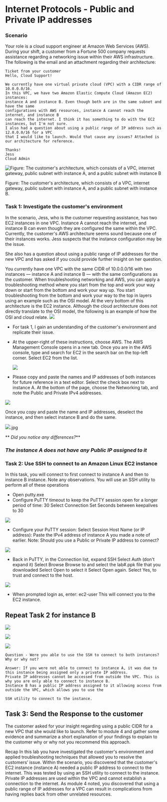 # Internet Protocols - Public and Private IP addresses

### Scenario
Your role is a cloud support engineer at Amazon Web Services (AWS). During your shift, a customer from a Fortune 500 company requests assistance regarding a networking issue within their AWS infrastructure. The following is the email and an attachment regarding their architecture:
```
Ticket from your customer
Hello, Cloud Support!

We currently have one virtual private cloud (VPC) with a CIDR range of 10.0.0.0/16. 
In this VPC, we have two Amazon Elastic Compute Cloud (Amazon EC2) instances:
instance A and instance B. Even though both are in the same subnet and have the same 
configurations with AWS resources, instance A cannot reach the internet, and instance B
can reach the internet. I think it has something to do with the EC2 instances, but I'm not sure.
I also had a question about using a public range of IP address such as 12.0.0.0/16 for a VPC 
that I would like to launch. Would that cause any issues? Attached is our architecture for reference.

Thanks!
Jess
Cloud Admin
```

![Figure: The customer's architecture, which consists of a VPC, internet gateway, public subnet with instance A, and a public subnet with instance B](https://github.com/femifoly/AWS-Projects/blob/main/AWS%20Projects/IP/Arch.jpg)

Figure: The customer's architecture, which consists of a VPC, internet gateway, public subnet with instance A, and a public subnet with instance B.

### Task 1: Investigate the customer's environment
In the scenario, Jess, who is the customer requesting assistance, has two EC2 instances in one VPC. Instance A cannot reach the internet, and instance B can even though they are configured the same within the VPC. Currently, the customer's AWS architecture seems sound because one of their instances works. Jess suspects that the instance configuration may be the issue.

She also has a question about using a public range of IP addresses for the new VPC and has asked if you could provide further insight on her question.

You currently have one VPC with the same CIDR of 10.0.0.0/16 with two instances — instance A and instance B — with the same configurations as the customer. When troubleshooting networking and AWS, you can apply a troubleshooting method where you start from the top and work your way down or start from the bottom and work your way up. You start troubleshooting from the bottom and work your way to the top in layers using an example such as the OSI model. At the very bottom of this architecture is the EC2 instance. Although the cloud architecture does not directly translate to the OSI model, the following is an example of how the OSI and cloud relate.
![](https://github.com/femifoly/AWS-Projects/blob/main/AWS%20Projects/IP/osi.jpg)

* For task 1, I gain an understanding of the customer's environment and replicate their issue.
* At the upper-right of these instructions, choose AWS. The AWS Management Console opens in a new tab.
  Once you are in the AWS console, type and search for EC2 in the search bar on the top-left corner. Select EC2 from the list.
  
  ![](https://github.com/femifoly/AWS-Projects/blob/main/AWS%20Projects/IP/ec2.jpg)
  
* Please copy and paste the names and IP addresses of both instances for future reference in a text editor. 
  Select the check box next to instance A. At the bottom of the page, choose the Networking tab, and note the Public and Private IPv4 addresses.
  
![](https://github.com/femifoly/AWS-Projects/blob/main/AWS%20Projects/IP/ec2a.jpg)

Once you copy and paste the name and IP addresses, deselect the instance, and then select instance B and do the same.  

![](https://github.com/femifoly/AWS-Projects/blob/main/AWS%20Projects/IP/ec2b).jpg

** *Did you notice any differences?***
### ***The instance A does not have any Public IP assigned to it***

### Task 2: Use SSH to connect to an Amazon Linux EC2 instance

In this task, you will connect to first connect to instance A and then to instance B instance. Note any observations.
You will use an SSH utility to perform all of these operations

* Open putty.exe
* Configure PuTTY timeout to keep the PuTTY session open for a longer period of time: 30
  Select Connection
  Set Seconds between keepalives to 30
  
![](https://github.com/femifoly/AWS-Projects/blob/main/AWS%20Projects/IP/putty.jpg)

* Configure your PuTTY session:
  Select Session
  Host Name (or IP address): Paste the IPv4 address of instance A you made a note of earlier. Note: Should you use a Public or Private IP address to connect?
  
![](https://github.com/femifoly/AWS-Projects/blob/main/AWS%20Projects/IP/putty1.jpg)

* Back in PuTTY, in the Connection list, expand  SSH
  Select Auth (don't expand it)
  Select Browse
  Browse to and select the lab#.ppk file that you downloaded
  Select Open to select it
  Select Open again.
  Select Yes, to trust and connect to the host.
  
![](https://github.com/femifoly/AWS-Projects/blob/main/AWS%20Projects/IP/putty2.jpg)

* When prompted login as, enter: ec2-user
This will connect you to the EC2 instance.

## Repeat Task 2 for instance B

![](https://github.com/femifoly/AWS-Projects/blob/main/AWS%20Projects/IP/puttyb.jpg)

![](https://github.com/femifoly/AWS-Projects/blob/main/AWS%20Projects/IP/puttyb1.jpg)

![](https://github.com/femifoly/AWS-Projects/blob/main/AWS%20Projects/IP/puttyb2.jpg)

```
Question - Were you able to use the SSH to connect to both instances? Why or why not?

Answer: If you were not able to connect to instance A, it was due to this instance being assigned only a private IP address.
Private IP addresses cannot be accessed from outside the VPC. This is why you are only able to connect to instance B. 
Instance B has a public IP address assigned to it allowing access from outside the VPC, which allows you to use the 

SSH utility to connect to the instance.
```
## Task 3: Send the Response to the customer

The customer asked for your insight regarding using a public CIDR for a new VPC that she would like to launch. Refer to module 4 and gather some evidence and summarize a short explanation of your findings to explain to the customer why or why not you recommend this approach.


Recap
In this lab you have investigated the customer's environment and applied troubleshooting techniques that allowed you to resolve the customers’ issue. Within the scenario, you discovered that the customer's EC2 instance (instance A) needed a public IP address to connect to the internet. This was tested by using an SSH utility to connect to the instance. Private IP addresses are used within the VPC and cannot establish a connection to the internet. As module 4 noted, you discovered that using a public range of IP addresses for a VPC can result in complications from having replies back from other unrelated resources.
